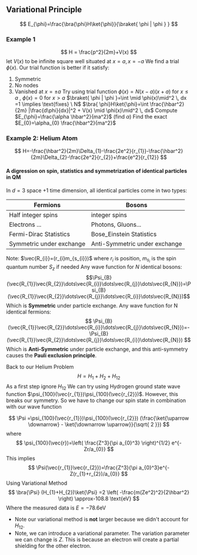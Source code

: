 ## Variational Principle 
$$
E_{\phi}=\frac{\bra{\phi}H\ket{\phi}}{\braket{ \phi | \phi } }
$$
### Example 1
$$
H = \frac{p^2}{2m}+V(x)
$$
let $V(x)$ to be infinite square well situated at $x=a,x=-a$
We find a trial $\phi(x)$.  Our trial function is better if it satisfy:
1. Symmetric
2. No nodes
3. Vanished at $x=\pm a$
Try using trial function
$\phi(x)=N(x-a)(x+a)$ for $x \leq a$ , $\phi(x)=0$ for $x>a$ 
$\braket{ \phi | \phi }=\int \mid \phi(x)\mid^2 \, dx =1 \implies \text{fixes} \  N$ 
$\bra{ \phi}H\ket{\phi}=\int \frac{\hbar^2}{2m} |\frac{d\phi}{dx}|^2 + V(x) \mid \phi(x)\mid^2 \, dx$ 
Compute $E_{\phi}=\frac{\alpha \hbar^2}{ma^2}$ (find $\alpha$) 
Find the exact $E_{0}=\alpha_{0} \frac{\hbar^2}{ma^2}$

### Example 2: Helium Atom
$$
H=-\frac{\hbar^2}{2m}\Delta_{1}-\frac{2e^2}{r_{1}}-\frac{\hbar^2}{2m}\Delta_{2}-\frac{2e^2}{r_{2}}+\frac{e^2}{r_{12}}
$$
#### A digression on spin, statistics and symmetrization of identical particles in QM
In $d=3$ space $+1$ time dimension, all identical particles come in two types:

|Fermions | Bosons|
|----------------|-------------|
|Half integer spins  | integer spins|
| Electrons ...| Photons, Gluons...|
|Fermi-Dirac Statistics| Bose_Einstein Statistics|
|Symmetric under exchange| Anti-Symmetric under exchange|
Note:
$\vec{R_{i}}=(r_{i}m_{s_{i}})$ where $r_{i}$ is position, $m_{s_{i}}$ is the spin quantum number $S_{z}$ if needed
Any wave function for $N$ identical bosons:
$$\Psi_{B}(\vec{R_{1}}\vec{R_{2}}\dots\vec{R_{i}}\dots\vec{R_{j}}\dots\vec{R_{N}})=\Psi_{B}(\vec{R_{1}}\vec{R_{2}}\dots\vec{R_{j}}\dots\vec{R_{i}}\dots\vec{R_{N}})$$
Which is __Symmetric__ under particle exchange.
Any wave function for N identical fermions:
$$
\Psi_{B}(\vec{R_{1}}\vec{R_{2}}\dots\vec{R_{i}}\dots\vec{R_{j}}\dots\vec{R_{N}})=-\Psi_{B}(\vec{R_{1}}\vec{R_{2}}\dots\vec{R_{j}}\dots\vec{R_{i}}\dots\vec{R_{N}})
$$
Which is __Anti-Symmetric__ under particle exchange, and this anti-symmetry causes the __Pauli exclusion principle__.

Back to our Helium Problem 
$$
H=H_{1}+H_{2}+H_{12}
$$
As a first step ignore $H_{12}$
We can try using Hydrogen ground state wave function 
$\psi_{100}(\vec{r_{1}})\psi_{100}(\vec{r_{2}})$. However, this breaks our symmetry. So we have to change our spin state in combination with our wave function 

$$
\Psi =\psi_{100}(\vec{r_{1}})\psi_{100}(\vec{r_{2}}) (\frac{\ket{\uparrow \downarrow} - \ket{\downarrow \uparrow}}{\sqrt{ 2 }}) 
$$
where 
$$
\psi_{100}(\vec{r})=\left( \frac{Z^3}{\pi a_{0}^3} \right)^{1/2} e^{-Zr/a_{0}}
$$
This implies 
$$
\Psi(\vec{r_{1}}\vec{r_{2}})=\frac{Z^3}{\pi a_{0}^3}e^{-Z(r_{1}+r_{2})/a_{0}}
$$
Using Variational Method 
$$
\bra{\Psi} (H_{1}+H_{2})\ket{\Psi} =2 \left( -\frac{m(Ze^2)^2}{2\hbar^2} \right) \approx-108.8 \text{eV}
$$
Where the measured data is $E=-78.6\text{eV}$
* Note our variational method is __not__ larger because we didn't account for $H_{12}$.
* Note, we can introduce a variational parameter. The variation parameter we can change is $Z$. This is because an electron will create a partial shielding for the other electron.

